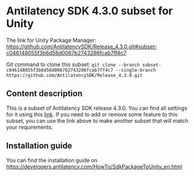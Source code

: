# Antilatency SDK 4.3.0 subset for Unity

The link for Unity Package Manager: https://github.com/AntilatencySDK/Release_4.3.0.git#subset-c046148055f3b6d58d0067b2743286fcab7ff4c7

Git command to clone this subset: `git clone --branch subset-c046148055f3b6d58d0067b2743286fcab7ff4c7 --single-branch https://github.com/AntilatencySDK/Release_4.3.0.git`

## Content description

This is a subset of Antilatency SDK release 4.3.0. You can find all settings for it using this [link](https://developers.antilatency.com/Sdk/Configurator_en.html#{"Libraries":{"AltEnvironmentAdditionalMarkers":true,"AltEnvironmentArbitrary2D":true,"AltEnvironmentHorizontalGrid":true,"AltEnvironmentPillars":true,"AltEnvironmentRectangle":true,"AltEnvironmentSelector":true,"AltTracking":true,"Bracer":true,"DeviceNetwork":true,"HardwareExtensionInterface":true,"IllumetryDisplay":false,"PhysicalConfigurableEnvironment":true,"RadioMetrics":true,"StereoGlasses":false,"StorageClient":true,"TrackingAlignment":true},"OS":{"Android":{"aar":true},"Linux":{"x86_64":false},"WindowsDesktop":{"x64":true,"x86":true},"WindowsUWP":{"arm64-v8a":false,"armeabi-v7a":false,"x64":true}},"Release":"4.3.0","Target":"Unity","TargetSettings":{"Components":{"AltEnvironmentComponents":true,"AltTrackingComponents":true,"BracerComponents":true,"DeviceNetworkComponents":true,"StorageClientComponents":true},"MathTypes":"UnityEngine.Math","UnityComponents":true,"UnityVersion":"2019.x-2021.x"}}). If you need to add or remove some feature to this subset, you can use the link above to make another subset that will match your requirements.

## Installation guide

You can find the installation guide on https://developers.antilatency.com/HowTo/SdkPackageToUnity_en.html